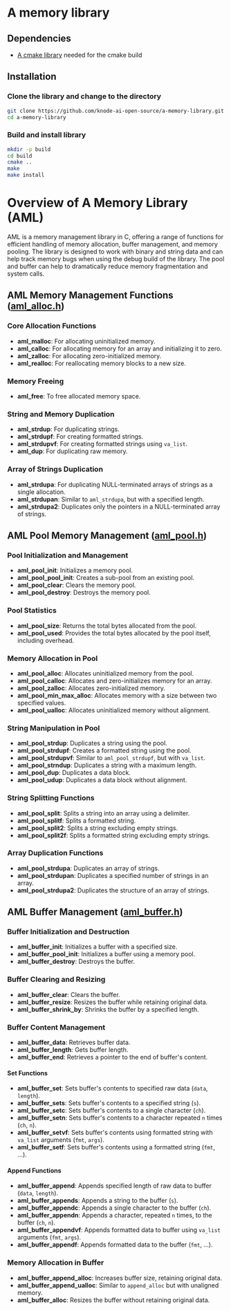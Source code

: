 # A memory library

## Dependencies

* [A cmake library](https://github.com/knode-ai-open-source/a-cmake-library) needed for the cmake build

## Installation

### Clone the library and change to the directory

```bash
git clone https://github.com/knode-ai-open-source/a-memory-library.git
cd a-memory-library
```

### Build and install library

```bash
mkdir -p build
cd build
cmake ..
make
make install
```

# Overview of A Memory Library (AML)

AML is a memory management library in C, offering a range of functions for efficient handling of memory allocation, buffer management, and memory pooling.  The library is designed to work with binary and string data and can help track memory bugs when using the debug build of the library.  The pool and buffer can help to dramatically reduce memory fragmentation and system calls.

## AML Memory Management Functions ([aml_alloc.h](docs/aml_alloc.md))

### Core Allocation Functions
- **aml_malloc**: For allocating uninitialized memory.
- **aml_calloc**: For allocating memory for an array and initializing it to zero.
- **aml_zalloc**: For allocating zero-initialized memory.
- **aml_realloc**: For reallocating memory blocks to a new size.

### Memory Freeing
- **aml_free**: To free allocated memory space.

### String and Memory Duplication
- **aml_strdup**: For duplicating strings.
- **aml_strdupf**: For creating formatted strings.
- **aml_strdupvf**: For creating formatted strings using `va_list`.
- **aml_dup**: For duplicating raw memory.

### Array of Strings Duplication
- **aml_strdupa**: For duplicating NULL-terminated arrays of strings as a single allocation.
- **aml_strdupan**: Similar to `aml_strdupa`, but with a specified length.
- **aml_strdupa2**: Duplicates only the pointers in a NULL-terminated array of strings.

## AML Pool Memory Management ([aml_pool.h](docs/aml_pool.md))

### Pool Initialization and Management
- **aml_pool_init**: Initializes a memory pool.
- **aml_pool_pool_init**: Creates a sub-pool from an existing pool.
- **aml_pool_clear**: Clears the memory pool.
- **aml_pool_destroy**: Destroys the memory pool.

### Pool Statistics
- **aml_pool_size**: Returns the total bytes allocated from the pool.
- **aml_pool_used**: Provides the total bytes allocated by the pool itself, including overhead.

### Memory Allocation in Pool
- **aml_pool_alloc**: Allocates uninitialized memory from the pool.
- **aml_pool_calloc**: Allocates and zero-initializes memory for an array.
- **aml_pool_zalloc**: Allocates zero-initialized memory.
- **aml_pool_min_max_alloc**: Allocates memory with a size between two specified values.
- **aml_pool_ualloc**: Allocates uninitialized memory without alignment.

### String Manipulation in Pool
- **aml_pool_strdup**: Duplicates a string using the pool.
- **aml_pool_strdupf**: Creates a formatted string using the pool.
- **aml_pool_strdupvf**: Similar to `aml_pool_strdupf`, but with `va_list`.
- **aml_pool_strndup**: Duplicates a string with a maximum length.
- **aml_pool_dup**: Duplicates a data block.
- **aml_pool_udup**: Duplicates a data block without alignment.

### String Splitting Functions
- **aml_pool_split**: Splits a string into an array using a delimiter.
- **aml_pool_splitf**: Splits a formatted string.
- **aml_pool_split2**: Splits a string excluding empty strings.
- **aml_pool_split2f**: Splits a formatted string excluding empty strings.

### Array Duplication Functions
- **aml_pool_strdupa**: Duplicates an array of strings.
- **aml_pool_strdupan**: Duplicates a specified number of strings in an array.
- **aml_pool_strdupa2**: Duplicates the structure of an array of strings.

## AML Buffer Management ([aml_buffer.h](docs/aml_buffer.md))

### Buffer Initialization and Destruction
- **aml_buffer_init**: Initializes a buffer with a specified size.
- **aml_buffer_pool_init**: Initializes a buffer using a memory pool.
- **aml_buffer_destroy**: Destroys the buffer.

### Buffer Clearing and Resizing
- **aml_buffer_clear**: Clears the buffer.
- **aml_buffer_resize**: Resizes the buffer while retaining original data.
- **aml_buffer_shrink_by**: Shrinks the buffer by a specified length.

### Buffer Content Management
- **aml_buffer_data**: Retrieves buffer data.
- **aml_buffer_length**: Gets buffer length.
- **aml_buffer_end**: Retrieves a pointer to the end of buffer's content.

#### Set Functions
- **aml_buffer_set**: Sets buffer's contents to specified raw data (`data`, `length`).
- **aml_buffer_sets**: Sets buffer's contents to a specified string (`s`).
- **aml_buffer_setc**: Sets buffer's contents to a single character (`ch`).
- **aml_buffer_setn**: Sets buffer's contents to a character repeated `n` times (`ch`, `n`).
- **aml_buffer_setvf**: Sets buffer's contents using formatted string with `va_list` arguments (`fmt`, `args`).
- **aml_buffer_setf**: Sets buffer's contents using a formatted string (`fmt`, ...).

#### Append Functions
- **aml_buffer_append**: Appends specified length of raw data to buffer (`data`, `length`).
- **aml_buffer_appends**: Appends a string to the buffer (`s`).
- **aml_buffer_appendc**: Appends a single character to the buffer (`ch`).
- **aml_buffer_appendn**: Appends a character, repeated `n` times, to the buffer (`ch`, `n`).
- **aml_buffer_appendvf**: Appends formatted data to buffer using `va_list` arguments (`fmt`, `args`).
- **aml_buffer_appendf**: Appends formatted data to the buffer (`fmt`, ...).

### Memory Allocation in Buffer
- **aml_buffer_append_alloc**: Increases buffer size, retaining original data.
- **aml_buffer_append_ualloc**: Similar to `append_alloc` but with unaligned memory.
- **aml_buffer_alloc**: Resizes the buffer without retaining original data.

